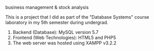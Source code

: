 business management  & stock analysis 

This is a project that I did as part of the "Database Systems" course laboratory in my 5th semester during undergrad.

1. Backend (Database): MySQL version 5.7
2. Frontend (Web Technologies): HTML5 and PHP5
3. The web server was hosted using XAMPP v3.2.2
